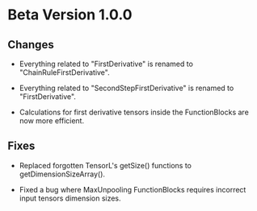 # Beta Version 1.0.0

## Changes

* Everything related to "FirstDerivative" is renamed to "ChainRuleFirstDerivative".

* Everything related to "SecondStepFirstDerivative" is renamed to "FirstDerivative".

* Calculations for first derivative tensors inside the FunctionBlocks are now more efficient.

## Fixes

* Replaced forgotten TensorL's getSize() functions to getDimensionSizeArray().

* Fixed a bug where MaxUnpooling FunctionBlocks requires incorrect input tensors dimension sizes.
